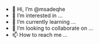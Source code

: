 - 👋 Hi, I’m @msadeqhe
- 👀 I’m interested in ...
- 🌱 I’m currently learning ...
- 💞️ I’m looking to collaborate on ...
- 📫 How to reach me ...

<!---
msadeqhe/msadeqhe is a ✨ special ✨ repository because its `README.md` (this file) appears on your GitHub profile.
You can click the Preview link to take a look at your changes.
--->
